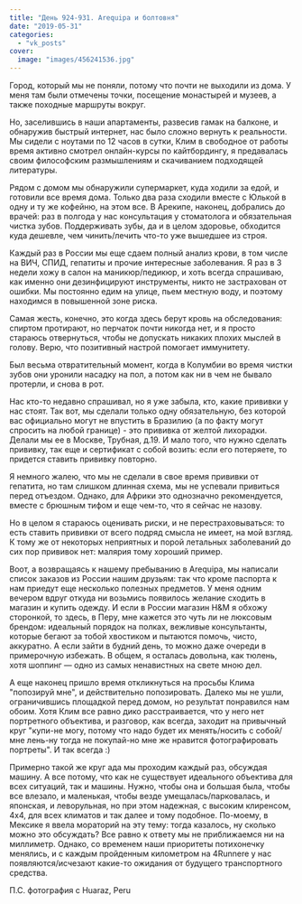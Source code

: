 ```yaml
---
title: "День 924-931. Arequipa и болтовня"
date: "2019-05-31"
categories: 
  - "vk_posts"
cover:
  image: "images/456241536.jpg"
---
```


Город, который мы не поняли, потому что почти не выходили из дома. У меня там были отмечены точки, посещение монастырей и музеев, а также походные маршруты вокруг.

Но, заселившись в наши апартаменты, развесив гамак на балконе, и обнаружив быстрый интернет, нас было сложно вернуть к реальности. Мы сидели с ноутами по 12 часов в сутки, Клим в свободное от работы время активно смотрел онлайн-курсы по кайтбордингу, я предавалась своим философским размышлениям и скачиванием подходящей литературы.

<!--more-->

Рядом с домом мы обнаружили супермаркет, куда ходили за едой, и готовили все время дома. Только два раза сходили вместе с Юлькой в одну и ту же кофейню, на этом все. В Арекипе, наконец, добрались до врачей: раз в полгода у нас консультация у стоматолога и обязательная чистка зубов. Поддерживать зубы, да и в целом здоровье, обходится куда дешевле, чем чинить/лечить что-то уже вышедшее из строя.

Каждый раз в России мы еще сдаем полный анализ крови, в том числе на ВИЧ, СПИД, гепатиты и прочие интересные заболевания. Я раз в 3 недели хожу в салон на маникюр/педикюр, и хоть всегда спрашиваю, как именно они дезинфицируют инструменты, никто не застрахован от ошибки. Мы постоянно едим на улице, пьем местную воду, и поэтому находимся в повышенной зоне риска.

Самая жесть, конечно, это когда здесь берут кровь на обследования: спиртом протирают, но перчаток почти никогда нет, и я просто стараюсь отвернуться, чтобы не допускать никаких плохих мыслей в голову. Верю, что позитивный настрой помогает иммунитету.

Был весьма отвратительный момент, когда в Колумбии во время чистки зубов они уронили насадку на пол, а потом как ни в чем не бывало протерли, и снова в рот.

Нас кто-то недавно спрашивал, но я уже забыла, кто, какие прививки у нас стоят. Так вот, мы сделали только одну обязательную, без которой вас официально могут не впустить в Бразилию (а по факту могут спросить на любой границе) - это прививка от желтой лихорадки. Делали мы ее в Москве, Трубная, д.19. И мало того, что нужно сделать прививку, так еще и сертификат с собой возить: если его потеряете, то придется ставить прививку повторно.

Я немного жалею, что мы не сделали в свое время прививки от гепатита, но там слишком длинная схема, мы не успевали привиться перед отъездом. Однако, для Африки это однозначно рекомендуется, вместе с брюшным тифом и еще чем-то, что я сейчас не назову.

Но в целом я стараюсь оценивать риски, и не перестраховываться: то есть ставить прививки от всего подряд смысла не имеет, на мой взгляд. К тому же от некоторых неприятных и порой летальных заболеваний до сих пор прививок нет: малярия тому хороший пример.

Воот, а возвращаясь к нашему пребыванию в Arequipa, мы написали список заказов из России нашим друзьям: так что кроме паспорта к нам приедут еще несколько полезных предметов. У меня одним вечером вдруг откуда ни возьмись появилось желание сходить в магазин и купить одежду. И если в России магазин H&M я обхожу сторонкой, то здесь, в Перу, мне кажется это чуть ли не люксовым брендом: идеальный порядок на полках, вежливые консультанты, которые бегают за тобой хвостиком и пытаются помочь, чисто, аккуратно. А если зайти в будний день, то можно даже очереди в примерочную избежать. В общем, я осталась довольна, как тюлень, хотя шоппинг — одно из самых ненавистных на свете мною дел.

А еще наконец пришло время откликнуться на просьбы Клима "попозируй мне", и действительно попозировать. Далеко мы не ушли, ограничившись площадкой перед домом, но результат понравился нам обоим. Хотя Клим все равно дико расстраивается, что у него нет портретного объектива, и разговор, как всегда, заходит на привычный круг "купи-не могу, потому что надо будет их менять/носить с собой/мне лень-ну тогда не покупай-но мне же нравится фотографировать портреты". И так всегда :)

Примерно такой же круг ада мы проходим каждый раз, обсуждая машину. А все потому, что как не существует идеального объектива для всех ситуаций, так и машины. Нужно, чтобы она и большая была, чтобы все влезало, и маленькая, чтобы везде умещалась/парковалась, и японская, и леворульная, но при этом надежная, с высоким клиренсом, 4х4, для всех климатов и так далее и тому подобное. По-моему, в Мексике я ввела мораторий на эту тему: тогда казалось, ну сколько можно это обсуждать? Все равно к ответу мы не приближаемся ни на миллиметр. Однако, со временем наши приоритеты потихонечку менялись, и с каждым пройденным километром на 4Runnere у нас появляются/исчезают какие-то ожидания от будущего транспортного средства.

П.С. фотография с Huaraz, Peru
